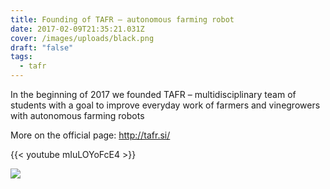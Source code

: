 ```yaml
---
title: Founding of TAFR – autonomous farming robot
date: 2017-02-09T21:35:21.031Z
cover: /images/uploads/black.png
draft: "false"
tags:
  - tafr
---
```

In the beginning of 2017 we founded TAFR – multidisciplinary team of students with a goal to improve everyday work of farmers and vinegrowers with autonomous farming robots

More on the official page: http://tafr.si/

{{< youtube mIuLOYoFcE4 >}}

![](/images/uploads/black.png)